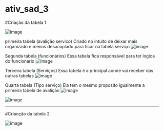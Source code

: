 # ativ_sad_3


#Criação da tabela 1

![image](https://github.com/Matheuslira931/ativ_sad_3/assets/67758248/63c05385-bf82-4ce0-8888-f9dded74baa6)

primeira tabela (avalição servico)
Criado no intuito de deixar mais organizado e menos desacoplado para ficar na tabela serviço
![image](https://github.com/Matheuslira931/ativ_sad_3/assets/67758248/7a1f3b54-bbcc-489f-9be1-0db2d7290eec)

Segunda tabela (funcionários)
Essa tabela fica responsável para ter logica do funcionario
![image](https://github.com/Matheuslira931/ativ_sad_3/assets/67758248/88a3c7ee-3f7e-469f-b5c7-609302d47c92)

Terceira tabela (Serviços)
Essa tabela é a principal aonde vai receber das outras tabelas
![image](https://github.com/Matheuslira931/ativ_sad_3/assets/67758248/fc0ac91b-52aa-4f01-a496-f11b39601a0f)

Quarta tabela (Tipo serviço)
Ela tem o mesmo proposito igualmente a primeira tabela de avalição 
![image](https://github.com/Matheuslira931/ativ_sad_3/assets/67758248/a9fe9f04-7783-4f0a-bfab-a5e203d0c14e)


![image](https://github.com/Matheuslira931/ativ_sad_3/assets/67758248/85a2b8df-7c6f-4b43-b5d8-c8ddf634c8df)


_______________


#Crianção da tabela 2

![image](https://github.com/Matheuslira931/ativ_sad_3/assets/88988394/a7bafc15-d96b-40d6-b275-27f5001f53b6)



